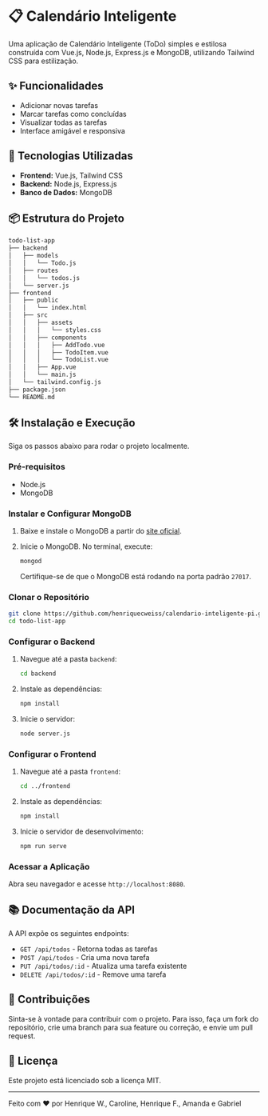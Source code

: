 
# 📋 Calendário Inteligente

Uma aplicação de Calendário Inteligente (ToDo) simples e estilosa construída com Vue.js, Node.js, Express.js e MongoDB, utilizando Tailwind CSS para estilização.

## ✨ Funcionalidades

- Adicionar novas tarefas
- Marcar tarefas como concluídas
- Visualizar todas as tarefas
- Interface amigável e responsiva

## 🚀 Tecnologias Utilizadas

- **Frontend:** Vue.js, Tailwind CSS
- **Backend:** Node.js, Express.js
- **Banco de Dados:** MongoDB

## 📦 Estrutura do Projeto

```bash
todo-list-app
├── backend
│   ├── models
│   │   └── Todo.js
│   ├── routes
│   │   └── todos.js
│   └── server.js
├── frontend
│   ├── public
│   │   └── index.html
│   ├── src
│   │   ├── assets
│   │   │   └── styles.css
│   │   ├── components
│   │   │   ├── AddTodo.vue
│   │   │   ├── TodoItem.vue
│   │   │   └── TodoList.vue
│   │   ├── App.vue
│   │   └── main.js
│   └── tailwind.config.js
├── package.json
└── README.md
```

## 🛠️ Instalação e Execução

Siga os passos abaixo para rodar o projeto localmente.

### Pré-requisitos

- Node.js
- MongoDB

### Instalar e Configurar MongoDB

1. Baixe e instale o MongoDB a partir do [site oficial](https://www.mongodb.com/try/download/community).
2. Inicie o MongoDB. No terminal, execute:

   ```bash
   mongod
   ```

   Certifique-se de que o MongoDB está rodando na porta padrão `27017`.

### Clonar o Repositório

```bash
git clone https://github.com/henriquecweiss/calendario-inteligente-pi.git
cd todo-list-app
```

### Configurar o Backend

1. Navegue até a pasta `backend`:

    ```bash
    cd backend
    ```

2. Instale as dependências:

    ```bash
    npm install
    ```

3. Inicie o servidor:

    ```bash
    node server.js
    ```

### Configurar o Frontend

1. Navegue até a pasta `frontend`:

    ```bash
    cd ../frontend
    ```

2. Instale as dependências:

    ```bash
    npm install
    ```

3. Inicie o servidor de desenvolvimento:

    ```bash
    npm run serve
    ```

### Acessar a Aplicação

Abra seu navegador e acesse `http://localhost:8080`.

## 📚 Documentação da API

A API expõe os seguintes endpoints:

- `GET /api/todos` - Retorna todas as tarefas
- `POST /api/todos` - Cria uma nova tarefa
- `PUT /api/todos/:id` - Atualiza uma tarefa existente
- `DELETE /api/todos/:id` - Remove uma tarefa

## 🤝 Contribuições

Sinta-se à vontade para contribuir com o projeto. Para isso, faça um fork do repositório, crie uma branch para sua feature ou correção, e envie um pull request.

## 📝 Licença

Este projeto está licenciado sob a licença MIT.

---

Feito com ❤️ por Henrique W., Caroline, Henrique F., Amanda e Gabriel 
